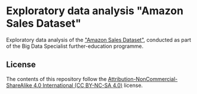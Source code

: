 # Exploratory data analysis "Amazon Sales Dataset"
Exploratory data analysis of the ["Amazon Sales Dataset"](https://www.kaggle.com/datasets/karkavelrajaj/amazon-sales-dataset), conducted as part of the Big Data Specialist further-education programme.

## License
The contents of this repository follow the [Attribution-NonCommercial-ShareAlike 4.0 International (CC BY-NC-SA 4.0)](https://creativecommons.org/licenses/by-nc-sa/4.0) license.
